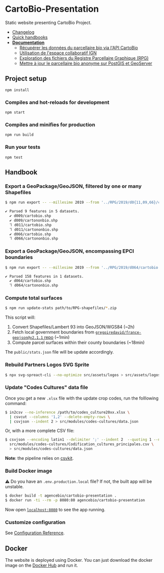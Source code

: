 # CartoBio-Presentation

Static website presenting CartoBio Project.

- [Changelog](CHANGELOG.md)
- [Quick handbooks](#handbook)
- [**Documentation**](docs)
  - [Récupérer les données du parcellaire bio via l'API CartoBio](docs/api.md)
  - [Utilisation de l'espace collaboratif IGN](docs/ign.md)
  - [Exploration des fichiers du Registre Parcellaire Graphique (RPG)](docs/rpg.md)
  - [Mettre à jour le parcellaire bio anonyme sur PostGIS et GeoServer](docs/postgis.md)

## Project setup
```
npm install
```

### Compiles and hot-reloads for development

```
npm start
```

### Compiles and minifies for production
```
npm run build
```

### Run your tests
```
npm test
```


## Handbook

### Export a GeoPackage/GeoJSON, filtered by one or many Shapefiles

```bash
$ npm run export -- --millesime 2019 --from '../RPG/2019/d0{11,09,66}/cartobio.shp' --in-lambert-93 '../reseau11/**/*.shp'

✔ Parsed 9 features in 5 datasets.
  ✔ d009/cartobio.shp
  ✔ d009/cartononbio.shp
  ⠹ d011/cartobio.shp
  ⠹ d011/cartononbio.shp
  ✔ d066/cartobio.shp
  ⠹ d066/cartononbio.shp
```

### Export a GeoPackage/GeoJSON, encompassing EPCI boundaries

```bash
$ npm run export -- --millesime 2019 --from '../RPG/2019/d064/cartobio.shp' --epci 200067106

✔ Parsed 158 features in 1 datasets.
  ✔ d064/cartobio.shp
  ⠹ d064/cartononbio.shp
```

### Compute total surfaces

```bash
$ npm run update-stats path/to/RPG-shapefiles/*.zip

```

This script will:

1. Convert Shapefiles/Lambert 93 into GeoJSON/WGS84 (~2h)
2. Fetch local government boundaries from [`gregoiredavid/france-geojson@v2.1.1` repo][france-geojson] (~1min)
3. Compute parcel surfaces within their county boundaries (~18min)

The `public/stats.json` file will be update accordingly.

### Rebuild Partners Logos SVG Sprite


```bash
$ npx svg-spreact-cli --no-optimize src/assets/logos > src/assets/logos-sprite.svg
```

### Update "Codes Cultures" data file

Once you get a new `.xlsx` file with the update crop codes,
run the folllowing command:

```sh
$ in2csv --no-inference /path/to/codes_culture20xx.xlsx \
  | csvcut --columns '1,2' --delete-empty-rows \
  | csvjson --indent 2 > src/modules/codes-cultures/data.json
```

Or, with a more complete CSV file:

```sh
$ csvjson --encoding latin1 --delimiter ';' --indent 2  --quoting 1 --no-inference \
  src/modules/codes-cultures/Codification_cultures_principales.csv \
  > src/modules/codes-cultures/data.json
```

**Note**: the pipeline relies on [csvkit](https://csvkit.readthedocs.io).


### Build Docker image

⚠️ Do you have an `.env.production.local` file? If not, the built app will be unstable.

```bash
$ docker build -t agencebio/cartobio-presentation .
$ docker run -ti --rm -p 8080:80 agencebio/cartobio-presentation
```

Now open [`localhost:8080`](https://localhost:8080) to see the app running.

### Customize configuration
See [Configuration Reference](https://cli.vuejs.org/config/).

## Docker
The website is deployed using Docker.
You can just download the docker image on the [Docker Hub](https://cloud.docker.com/u/agencebio/repository/docker/agencebio/cartobio-presentation "agencebio/cartobio-presentation") and run it.

[france-geojson]: https://github.com/gregoiredavid/france-geojson/raw/v2.1.1/departements-avec-outre-mer.geojson
